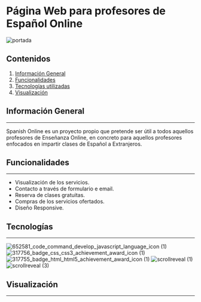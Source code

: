# Página Web para profesores de Español Online

![portada](https://user-images.githubusercontent.com/74453440/144592150-b60f68be-a89e-4217-91bc-eb0ccbe96d40.jpg)

## Contenidos
1. [Información General](#información-general)
2. [Funcionalidades](#Funcionalidades)
3. [Tecnologías utilizadas](#tecnologías)
4. [Visualización](#visualización)

## Información General
***
Spanish Online es un proyecto propio que pretende ser útil a todos aquellos profesores de Enseñanza Online, en concreto para aquellos profesores enfocados en impartir clases de Español a Extranjeros.

## Funcionalidades
***

* Visualización de los servicios.
* Contacto a través de formulario e email.
* Reserva de clases gratuitas.
* Compras de los servicios ofertados.
* Diseño Responsive.

## Tecnologías
***

![652581_code_command_develop_javascript_language_icon (1)](https://user-images.githubusercontent.com/74453440/144599312-0d786c3e-0422-486e-bcb5-b0154412d745.png)
![317756_badge_css_css3_achievement_award_icon (1)](https://user-images.githubusercontent.com/74453440/144599405-6cc6baa3-5f51-4ed4-b24d-040ee7a40a9d.png)
![317755_badge_html_html5_achievement_award_icon (1)](https://user-images.githubusercontent.com/74453440/144599461-352d6cd4-b5e4-4828-9cc8-0ec196103245.png)
![scrollreveal (1)](https://user-images.githubusercontent.com/74453440/144599577-085ce7be-80ac-4447-8d9f-bcdc9da4d1f1.png)
![scrollreveal (3)](https://user-images.githubusercontent.com/74453440/144601237-e376c830-ab97-4f4e-8306-c0b094924296.png)

## Visualización
***
